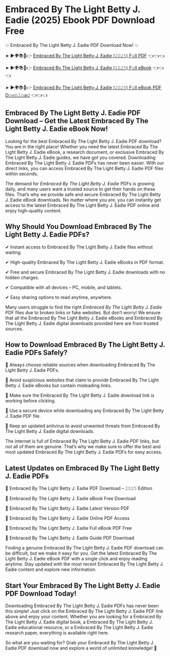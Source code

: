 # Embraced By The Light Betty J. Eadie (2025) Ebook PDF Download Free

💥 Embraced By The Light Betty J. Eadie PDF Download Now! 💥

➤ ►🌍📚📱👉 [Embraced By The Light Betty J. Eadie (𝟸𝟶𝟸𝟻) F𝚞ll PDF](https://getpdf.xyz/embraced-by-the-light-betty-j.-eadie) 👈👈👈


➤ ►🌍📚📱👉 [Embraced By The Light Betty J. Eadie (𝟸𝟶𝟸𝟻) F𝚞ll eBook](https://getpdf.xyz/embraced-by-the-light-betty-j.-eadie) 👈👈👈


➤ ►🌍📚📱👉 [Embraced By The Light Betty J. Eadie (𝟸𝟶𝟸𝟻) F𝚞ll eBook PDF D𝚘𝚠𝚗𝚕𝚘a𝚍](https://getpdf.xyz/embraced-by-the-light-betty-j.-eadie) 👈👈👈


## Embraced By The Light Betty J. Eadie PDF Download – Get the Latest Embraced By The Light Betty J. Eadie eBook Now!

Looking for the best Embraced By The Light Betty J. Eadie PDF download? You are in the right place! Whether you need the latest Embraced By The Light Betty J. Eadie eBook, a research document, or exclusive Embraced By The Light Betty J. Eadie guides, we have got you covered. Downloading Embraced By The Light Betty J. Eadie PDFs has never been easier. With our direct links, you can access Embraced By The Light Betty J. Eadie PDF files within seconds.

The demand for *Embraced By The Light Betty J. Eadie* PDFs is growing daily, and many users want a trusted source to get their hands on these files. That’s why we provide safe and secure Embraced By The Light Betty J. Eadie eBook downloads. No matter where you are, you can instantly get access to the latest Embraced By The Light Betty J. Eadie PDF online and enjoy high-quality content.

## Why Should You Download Embraced By The Light Betty J. Eadie PDFs?

✔ Instant access to Embraced By The Light Betty J. Eadie files without waiting.

✔ High-quality Embraced By The Light Betty J. Eadie eBooks in PDF format.

✔ Free and secure Embraced By The Light Betty J. Eadie downloads with no hidden charges.

✔ Compatible with all devices – PC, mobile, and tablets.

✔ Easy sharing options to read anytime, anywhere.

Many users struggle to find the right *Embraced By The Light Betty J. Eadie* PDF files due to broken links or fake websites. But don’t worry! We ensure that all the Embraced By The Light Betty J. Eadie eBooks and Embraced By The Light Betty J. Eadie digital downloads provided here are from trusted sources.

## How to Download Embraced By The Light Betty J. Eadie PDFs Safely?

📌 Always choose reliable sources when downloading Embraced By The Light Betty J. Eadie PDFs.

📌 Avoid suspicious websites that claim to provide Embraced By The Light Betty J. Eadie eBooks but contain misleading links.

📌 Make sure the Embraced By The Light Betty J. Eadie download link is working before clicking.

📌 Use a secure device while downloading any Embraced By The Light Betty J. Eadie PDF file.

📌 Keep an updated antivirus to avoid unwanted threats from Embraced By The Light Betty J. Eadie digital downloads.

The internet is full of Embraced By The Light Betty J. Eadie PDF links, but not all of them are genuine. That’s why we make sure to offer the best and most updated Embraced By The Light Betty J. Eadie PDFs for easy access.

## Latest Updates on Embraced By The Light Betty J. Eadie PDFs

🔹 Embraced By The Light Betty J. Eadie PDF Download – 𝟸𝟶𝟸𝟻 Edition

🔹 Embraced By The Light Betty J. Eadie eBook Free Download

🔹 Embraced By The Light Betty J. Eadie Latest Version PDF

🔹 Embraced By The Light Betty J. Eadie Online PDF Access

🔹 Embraced By The Light Betty J. Eadie Full eBook PDF Free

🔹 Embraced By The Light Betty J. Eadie Guide PDF Download

Finding a genuine Embraced By The Light Betty J. Eadie PDF download can be difficult, but we make it easy for you. Get the latest Embraced By The Light Betty J. Eadie eBook PDF with a single click and enjoy reading anytime. Stay updated with the most recent Embraced By The Light Betty J. Eadie content and explore new information.

## Start Your Embraced By The Light Betty J. Eadie PDF Download Today!

Downloading Embraced By The Light Betty J. Eadie PDFs has never been this simple! Just click on the Embraced By The Light Betty J. Eadie PDF link above and enjoy your content. Whether you are looking for a Embraced By The Light Betty J. Eadie digital book, a Embraced By The Light Betty J. Eadie educational resource, or a Embraced By The Light Betty J. Eadie research paper, everything is available right here.

So what are you waiting for? Grab your Embraced By The Light Betty J. Eadie PDF download now and explore a world of unlimited knowledge! 🚀